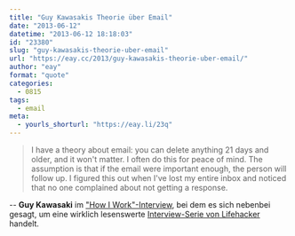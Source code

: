 ```yaml
---
title: "Guy Kawasakis Theorie über Email"
date: "2013-06-12"
datetime: "2013-06-12 18:18:03"
id: "23380"
slug: "guy-kawasakis-theorie-uber-email"
url: "https://eay.cc/2013/guy-kawasakis-theorie-uber-email/"
author: "eay"
format: "quote"
categories:
  - 0815
tags:
  - email
meta:
  - yourls_shorturl: "https://eay.li/23q"
---
```


> I have a theory about email: you can delete anything 21 days and older, and it won't matter. I often do this for peace of mind. The assumption is that if the email were important enough, the person will follow up. I figured this out when I've lost my entire inbox and noticed that no one complained about not getting a response.

\-- **Guy Kawasaki** im ["How I Work"-Interview](http://lifehacker.com/5971940/im-guy-kawasaki-and-this-is-how-i-work), bei dem es sich nebenbei gesagt, um eine wirklich lesenswerte [Interview-Serie von Lifehacker](http://lifehacker.com/tag/how-i-work) handelt.
